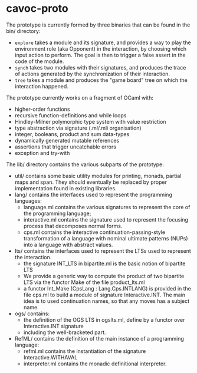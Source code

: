 # cavoc-proto


The prototype is currently formed by three binaries that can be found in the bin/ directory:
- ``explore`` takes a module and its signature, and provides a way to play the environment role (aka Opponent) in the interaction, by choosing which input action to perform.
The goal is then to trigger a false assert in the code of the module.
- ``synch`` takes two modules with their signatures, and produces the trace of actions generated by the synchronization of their interaction.
- ``tree`` takes a module and produces the "game board" tree on which the interaction happened.

The prototype currently works on a fragment of OCaml with:
  * higher-order functions
  * recursive function-definitions and while loops
  * Hindley-Milner polymorphic type system with value restriction
  * type abstraction via signature (.ml/.mli organisation)
  * integer, booleans, product and sum data-types
  * dynamically generated mutable references
  * assertions that trigger uncatchable errors
  * exception and try-with

The lib/ directory contains the various subparts of the prototype:
- util/ contains some basic utility modules for printing, monads, partial maps and span. They should eventually be replaced by proper implementation found in existing libraries.
- lang/ contains the interfaces used to represent the programming languages:
  * language.ml contains the various signatures to represent the core of the programming language;
  * interactive.ml contains the signature used to represent the focusing process that decomposes normal forms.
  * cps.ml contains the interactive continuation-passing-style transformation of a language with nominal ultimate patterns (NUPs) into a language with abstract values.
- lts/ contains the interfaces used to represent the LTSs used to represent the interaction.
  * the signature INT_LTS in bipartite.ml is the  basic notion of bipartite LTS
  * We provide a generic way to compute the product of two bipartite LTS via the functor Make of the file product_lts.ml
  * a functor Int_Make (CpsLang : Lang.Cps.INTLANG) is provided in the file cps.ml to build a module of signature Interactive.INT. The main idea is to used continuation names, so that any moves has a subject name.
- ogs/ contains:
  * the definition of the OGS LTS in ogslts.ml, define by a functor over Interactive.INT signature 
  * including the well-bracketed part.
- RefML/ contains the definition of the main instance of a programming language:
  * refml.ml contains the instantiation of the signature Interactive.WITHAVAL
  * interpreter.ml contains the monadic definitional interpreter.